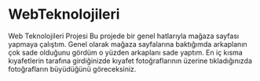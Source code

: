 # WebTeknolojileri
Web Teknolojileri Projesi
Bu projede bir genel hatlarıyla mağaza sayfası yapmaya çalıştım. Genel olarak mağaza sayfalarına baktığımda arkaplanın çok sade olduğunu gördüm o yüzden arkaplanı sade yaptım. En iç kısma kıyafetlerin tarafına girdiğinizde kıyafet fotoğraflarının üzerine tıkladığınızda fotoğrafların büyüdüğünü göreceksiniz.
